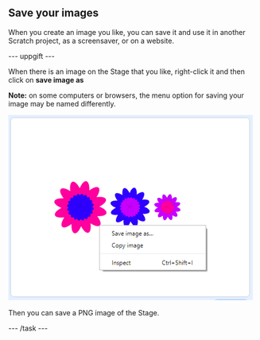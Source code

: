 ## Save your images

When you create an image you like, you can save it and use it in another Scratch project, as a screensaver, or on a website.

\--- uppgift \---

When there is an image on the Stage that you like, right-click it and then click on **save image as**

**Note:** on some computers or browsers, the menu option for saving your image may be named differently.

![skärmdump](images/flower-save-stage.png)

Then you can save a PNG image of the Stage.

\--- /task \---
